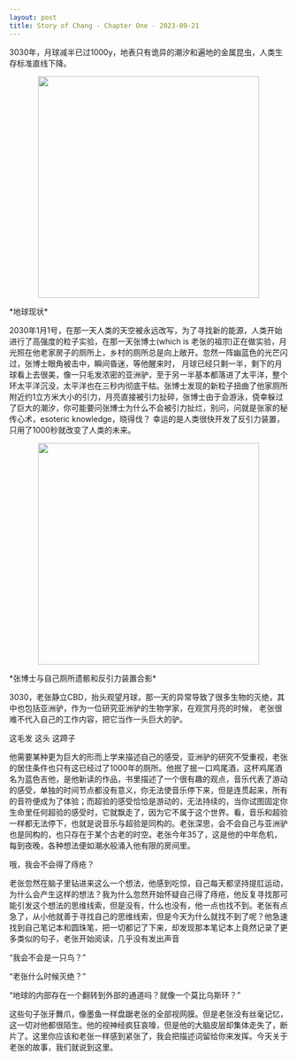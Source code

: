```yaml
---
layout: post
title: Story of Chang - Chapter One - 2023-09-21
---
```

3030年，月球减半已过1000y，地表只有诡异的潮汐和遍地的金属昆虫，人类生存标准直线下降。
<p align="center">
    <img src="{{ site.baseurl }}/images/story_of_chang_chapter_01/earth.png" style="width: 400px;"/>
</p>
*地球现状*

2030年1月1号，在那一天人类的天空被永远改写，为了寻找新的能源，人类开始进行了高强度的粒子实验，在那一天张博士(which is 老张的祖宗)正在做实验，月光照在他老家房子的厕所上，乡村的厕所总是向上敞开。忽然一阵幽蓝色的光芒闪过，张博士眼角被击中，瞬间昏迷，等他醒来时，
月球已经只剩一半，剩下的月球看上去很美，像一只毛发浓密的亚洲驴，至于另一半基本都落进了太平洋，整个环太平洋沉没，太平洋也在三秒内彻底干枯。张博士发现的新粒子扭曲了他家厕所附近约1立方米大小的引力，月亮直接被引力扯碎，张博士由于会游泳，侥幸躲过了巨大的潮汐，你可能要问张博士为什么不会被引力扯烂，别问，问就是张家的秘传心术，esoteric knowledge，晓得伐？
幸运的是人类很快开发了反引力装置，只用了1000秒就改变了人类的未来。
<p align="center">
    <img src="{{ site.baseurl }}/images/story_of_chang_chapter_01/chang.png" style="width: 400px;"/>
</p>
*张博士与自己厕所遗骸和反引力装置合影*

3030，老张静立CBD，抬头观望月球，那一天的异常导致了很多生物的灭绝，其中也包括亚洲驴，作为一位研究亚洲驴的生物学家，在观赏月亮的时候，
老张很难不代入自己的工作内容，把它当作一头巨大的驴。

这毛发 这头 这蹄子

他需要某种更为巨大的形而上学来描述自己的感受，亚洲驴的研究不受重视，老张的居住条件也只有这已经过了1000年的厕所。他抿了抿一口鸡尾酒，这杯鸡尾酒名为蓝色吉他，是他新读的作品，书里描述了一个很有趣的观点，音乐代表了游动的感受，单独的时间节点都没有意义，你无法使音乐停下来，但是连贯起来，所有的音符便成为了体验；而超验的感受恰恰是游动的，无法持续的，当你试图固定你生命里任何超验的感受时，它就飘走了，因为它不属于这个世界。看，音乐和超验一样都无法停下，也就是说音乐与超验是同构的。老张深思，会不会自己与亚洲驴也是同构的，也只存在于某个古老的时空。老张今年35了，这是他的中年危机，每到夜晚，各种想法便如潮水般涌入他有限的房间里。

哦，我会不会得了痔疮？

老张忽然在脑子里钻进来这么一个想法，他感到吃惊，自己每天都坚持提肛运动，为什么会产生这样的想法？我为什么忽然开始怀疑自己得了痔疮，他反复寻找那可能引发这个想法的思维线索，但是没有，什么也没有，他一点也找不到。老张有点急了，从小他就善于寻找自己的思维线索，但是今天为什么就找不到了呢？他急速找到自己笔记本和圆珠笔，把一切都记了下来，却发现那本笔记本上竟然记录了更多类似的句子，老张开始阅读，几乎没有发出声音

“我会不会是一只鸟？”

“老张什么时候灭绝？”

“地球的内部存在一个翻转到外部的通道吗？就像一个莫比乌斯环？”

这些句子张牙舞爪，像墨鱼一样盘踞老张的全部视网膜。但是老张没有丝毫记忆，这一切对他都很陌生。他的视神经疯狂哀嚎，但是他的大脑皮层却集体走失了，断片了。这里你应该和老张一样感到紧张了，我会把描述词留给你来发挥。今天关于老张的故事，我们就说到这里。

